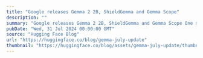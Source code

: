 ```yaml
---
title: "Google releases Gemma 2 2B, ShieldGemma and Gemma Scope"
description: ""
summary: "Google releases Gemma 2 2B, ShieldGemma and Gemma Scope One month after the release of Gemma 2, Goog..."
pubDate: "Wed, 31 Jul 2024 00:00:00 GMT"
source: "Hugging Face Blog"
url: "https://huggingface.co/blog/gemma-july-update"
thumbnail: "https://huggingface.co/blog/assets/gemma-july-update/thumbnail.jpg"
---
```


